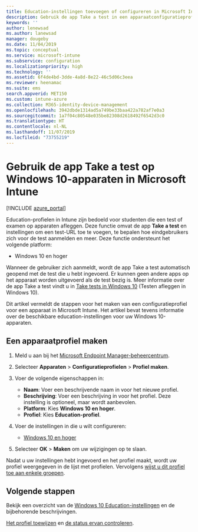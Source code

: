 ```yaml
---
title: Education-instellingen toevoegen of configureren in Microsoft Intune - Azure | Microsoft Docs
description: Gebruik de app Take a test in een apparaatconfiguratieprofiel op apparaten met Windows 10 en hoger in Microsoft Intune. Maak een configuratieprofiel met behulp van de Education-instellingen, voer een test-app-URL in, kies hoe gebruikers zich aanmelden, bewaak het scherm tijdens de test en sta tekstsuggesties al dan niet toe tijdens de test.
keywords: ''
author: lenewsad
ms.author: lanewsad
manager: dougeby
ms.date: 11/04/2019
ms.topic: conceptual
ms.service: microsoft-intune
ms.subservice: configuration
ms.localizationpriority: high
ms.technology: ''
ms.assetid: 6f4de4bd-3dde-4a8d-8e22-46c5d06c3eea
ms.reviewer: heenamac
ms.suite: ems
search.appverid: MET150
ms.custom: intune-azure
ms.collection: M365-identity-device-management
ms.openlocfilehash: 3942dbde1314ad5a749be33baa422a782af7e0a3
ms.sourcegitcommit: 1a7f04c80548e035be82308d2618492f6542d3c0
ms.translationtype: HT
ms.contentlocale: nl-NL
ms.lasthandoff: 11/07/2019
ms.locfileid: "73755219"
---
```

# <a name="use-the-take-a-test-app-on-windows-10-devices-in-microsoft-intune"></a>Gebruik de app Take a test op Windows 10-apparaten in Microsoft Intune

[!INCLUDE [azure_portal](../includes/azure_portal.md)]

Education-profielen in Intune zijn bedoeld voor studenten die een test of examen op apparaten afleggen. Deze functie omvat de app **Take a test** en instellingen om een test-URL toe te voegen, te bepalen hoe eindgebruikers zich voor de test aanmelden en meer. Deze functie ondersteunt het volgende platform:

- Windows 10 en hoger

Wanneer de gebruiker zich aanmeldt, wordt de app Take a test automatisch geopend met de test die u hebt ingevoerd. Er kunnen geen andere apps op het apparaat worden uitgevoerd als de test bezig is. Meer informatie over de app Take a test vindt u in [Take tests in Windows 10](https://docs.microsoft.com/education/windows/take-tests-in-windows-10) (Testen afleggen in Windows 10).

Dit artikel vermeldt de stappen voor het maken van een configuratieprofiel voor een apparaat in Microsoft Intune. Het artikel bevat tevens informatie over de beschikbare education-instellingen voor uw Windows 10-apparaten.

## <a name="create-a-device-profile"></a>Een apparaatprofiel maken

1. Meld u aan bij het [Microsoft Endpoint Manager-beheercentrum](https://go.microsoft.com/fwlink/?linkid=2109431).
2. Selecteer **Apparaten** > **Configuratieprofielen** > **Profiel maken**.
3. Voer de volgende eigenschappen in:

    - **Naam**: Voer een beschrijvende naam in voor het nieuwe profiel.
    - **Beschrijving**: Voer een beschrijving in voor het profiel. Deze instelling is optioneel, maar wordt aanbevolen.
    - **Platform**: Kies **Windows 10 en hoger**.
    - **Profiel**: Kies **Education-profiel**.

4. Voer de instellingen in die u wilt configureren:

    - [Windows 10 en hoger](education-settings-windows.md)

5. Selecteer **OK** > **Maken** om uw wijzigingen op te slaan.

Nadat u uw instellingen hebt ingevoerd en het profiel maakt, wordt uw profiel weergegeven in de lijst met profielen. Vervolgens [wijst u dit profiel toe aan enkele groepen](device-profile-assign.md).

## <a name="next-steps"></a>Volgende stappen

Bekijk een overzicht van de [Windows 10 Education-instellingen](education-settings-windows.md) en de bijbehorende beschrijvingen.

[Het profiel toewijzen](device-profile-assign.md) en [de status ervan controleren](device-profile-monitor.md).
